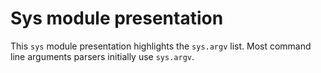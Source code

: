 Sys module presentation
=======================

This `sys` module presentation highlights the `sys.argv` list. Most command line
arguments parsers initially use `sys.argv`.
